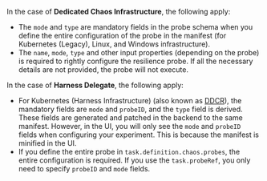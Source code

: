 In the case of **Dedicated Chaos Infrastructure**, the following apply:
- The `mode` and `type` are mandatory fields in the probe schema when you define the entire configuration of the probe in the manifest (for Kubernetes (Legacy), Linux, and Windows infrastructure).
- The `name`, `mode`, `type` and other input properties (depending on the probe) is required to rightly configure the resilience probe. If all the necessary details are not provided, the probe will not execute.

In the case of **Harness Delegate**, the following apply:
- For Kubernetes (Harness Infrastructure) (also known as [DDCR](/docs/chaos-engineering/use-harness-ce/infrastructures/types/ddcr/#what-is-ddcr)), the mandatory fields are `mode` and `probeID`, and the `type` field is derived. These fields are generated and patched in the backend to the same manifest. However, in the UI, you will only see the `mode` and `probeID` fields when configuring your experiment. This is because the manifest is minified in the UI.
- If you define the entire probe in `task.definition.chaos.probes`, the entire configuration is required. If you use the `task.probeRef`, you only need to specify `probeID` and `mode` fields.